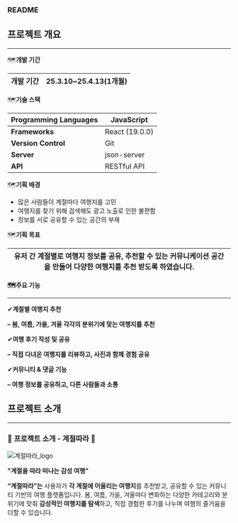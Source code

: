 ### **README**

## 프로젝트 개요

---

🗺️**개발 기간** 

| 개발 기간 | 25.3.10~25.4.13(1개월) |
| --- | --- |

🗺️**기술 스택**

| **Programming Languages** | JavaScript |
| --- | --- |
| **Frameworks** | React (19.0.0) |
| **Version Control** | Git |
| **Server** | json-server |
| **API** | RESTful API |

🗺️**기획 배경**

- 많은 사람들이 계절마다 여행지를 고민
- 여행지를 찾기 위해 검색해도 광고 노출로 인한 불편함
- 정보를 서로 공유할 수 있는 공간의 부재

🗺️**기획 목표**

| 유저 간 계절별로 여행지 정보를 공유, 추천할 수 있는 커뮤니케이션 공간을 만들어 다양한 여행지를 추천 받도록 하였습니다. |
| --- |

**🗺️주요 기능**

---

✔**계절별 여행지 추천**

**– 봄, 여름, 가을, 겨울 각각의 분위기에 맞는 여행지를 추천**

✔**여행 후기 작성 및 공유**

**– 직접 다녀온 여행지를 리뷰하고, 사진과 함께 경험 공유**

✔**커뮤니티 & 댓글 기능**

**– 여행 정보를 공유하고, 다른 사람들과 소통**

## 프로젝트 소개

---

### 🌿 **프로젝트 소개 - 계절따라** 🌿
![계절따라_logo](https://github.com/user-attachments/assets/672c81c5-09d6-4e51-974a-2df1ef0dd627)

**"계절을 따라 떠나는 감성 여행"**

**“계절따라”는** 사용자가 **각 계절에 어울리는 여행지**를 추천받고, 공유할 수 있는 커뮤니티 기반의 여행 플랫폼입니다. 봄, 여름, 가을, 겨울마다 변화하는 다양한 카테고리와 분위기에 맞춰 **감성적인 여행지를 탐색**하고, 직접 경험한 후기를 나누며 여행의 즐거움을 더할 수 있습니다.

